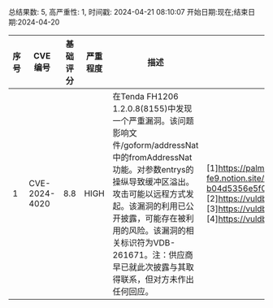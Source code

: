 总结果数: 5, 高严重性: 1, 时间戳: 2024-04-21 08:10:07
开始日期:现在;结束日期:2024-04-20

| 序号 | CVE 编号 | 基础评分 | 严重程度 | 描述 | 参考文献 |
|-----|--------|------------|----------|-------------|------------|
| 1 | CVE-2024-4020 | 8.8  | HIGH | 在Tenda FH1206 1.2.0.8(8155)中发现一个严重漏洞。该问题影响文件/goform/addressNat中的fromAddressNat功能。对参数entrys的操纵导致缓冲区溢出。攻击可能以远程方式发起。该漏洞的利用已公开披露，可能存在被利用的风险。该漏洞的相关标识符为VDB-261671。注：供应商早已就此次披露与其取得联系，但对方未作出任何回应。 | [1]https://palm-vertebra-fe9.notion.site/fromAddressNat_entrys-b04d5356e5f04e30b37cb9037b94e1b2<br>[2]https://vuldb.com/?ctiid.261671<br>[3]https://vuldb.com/?id.261671<br>[4]https://vuldb.com/?submit.316036 |